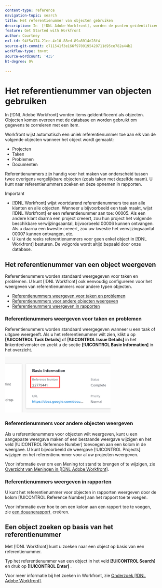 ```yaml
---
content-type: reference
navigation-topic: search
title: Het referentienummer van objecten gebruiken
description: In  [!DNL Adobe Workfront], worden de punten geïdentificeerd als voorwerpen. Objecten komen overeen met de database en worden gebruikt om gegevens te correleren met een item. Referentienummers zijn handig voor het maken van onderscheid tussen twee overigens vergelijkbare objecten (zoals taken met dezelfde naam). U kunt naar referentienummers zoeken en deze opnemen in rapporten.
feature: Get Started with Workfront
author: Courtney
exl-id: 94f5a174-21cc-4c10-88ed-89a8014d28f4
source-git-commit: c711541f3e166f9700195420711d95ce782a44b2
workflow-type: tm+mt
source-wordcount: '435'
ht-degree: 0%

---
```


# Het referentienummer van objecten gebruiken

In [!DNL Adobe Workfront] worden items geïdentificeerd als objecten. Objecten komen overeen met de database en worden gebruikt om gegevens te correleren met een item.

Workfront wijst automatisch een uniek referentienummer toe aan elk van de volgende objecten wanneer het object wordt gemaakt:

* Projecten
* Taken
* Problemen
* Documenten

Referentienummers zijn handig voor het maken van onderscheid tussen twee overigens vergelijkbare objecten (zoals taken met dezelfde naam). U kunt naar referentienummers zoeken en deze opnemen in rapporten.

>[!IMPORTANT]
>
>* [!DNL Workfront] wijst voortdurend referentienummers toe aan alle klanten en alle objecten. Wanneer u bijvoorbeeld een taak maakt, wijst [!DNL Workfront] er een referentienummer aan toe: 00005. Als een andere klant daarna een project creeert, zou hun project het volgende beschikbare verwijzingsaantal, bijvoorbeeld 00006 kunnen ontvangen. Als u daarna een kwestie creeert, zou uw kwestie het verwijzingsaantal 00007 kunnen ontvangen, etc.
>* U kunt de reeks referentienummers voor geen enkel object in [!DNL Workfront] besturen. De volgorde wordt altijd bepaald door onze database.
>



## Het referentienummer van een object weergeven

Referentienummers worden standaard weergegeven voor taken en problemen. U kunt [!DNL Workfront] ook eenvoudig configureren voor het weergeven van referentienummers voor andere typen objecten.

* [Referentienummers weergeven voor taken en problemen](#view-reference-numbers-for-tasks-and-issues)
* [Referentienummers voor andere objecten weergeven](#view-reference-numbers-for-other-objects)
* [Referentienummers weergeven in rapporten](#view-reference-numbers-in-reports)

### Referentienummers weergeven voor taken en problemen

Referentienummers worden standaard weergegeven wanneer u een taak of uitgave weergeeft.  Als u het referentienummer wilt zien, klikt u op **[!UICONTROL Task Details]** of **[!UICONTROL Issue Details]** in het linkerdeelvenster en zoekt u de sectie **[!UICONTROL Basic Information]** in het overzicht.

![&#x200B; Aantal van de Verwijzing &#x200B;](assets/reference-number-nwe-350x184.png)

### Referentienummers voor andere objecten weergeven

Als u referentienummers voor objecten wilt weergeven, kunt u een aangepaste weergave maken of een bestaande weergave wijzigen en het veld [!UICONTROL Reference Number] toevoegen aan een kolom in de weergave. U kunt bijvoorbeeld de weergave [!UICONTROL Projects] wijzigen en het referentienummer voor al uw projecten weergeven.

Voor informatie over om een Mening tot stand te brengen of te wijzigen, zie [&#x200B; Overzicht van Meningen in  [!DNL Adobe Workfront]](../../../reports-and-dashboards/reports/reporting-elements/views-overview.md).

### Referentienummers weergeven in rapporten

U kunt het referentienummer voor objecten in rapporten weergeven door de kolom [!UICONTROL Reference Number] aan het rapport toe te voegen.

Voor informatie over hoe te om een kolom aan een rapport toe te voegen, zie [&#x200B; een douanerapport &#x200B;](../../../reports-and-dashboards/reports/creating-and-managing-reports/create-custom-report.md) creëren.

## Een object zoeken op basis van het referentienummer

Met [!DNL Workfront] kunt u zoeken naar een object op basis van een referentienummer.

Typ het referentienummer van een object in het veld **[!UICONTROL Search]** en druk op **[!UICONTROL Enter]** .

Voor meer informatie bij het zoeken in Workfront, zie [&#x200B; Onderzoek  [!DNL Adobe Workfront]](../../../workfront-basics/navigate-workfront/search/search-workfront.md).

